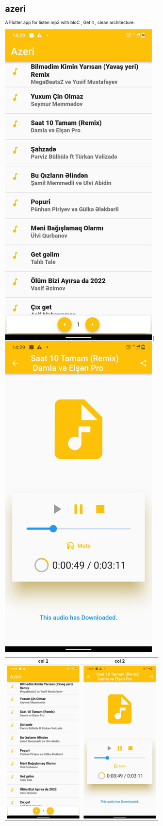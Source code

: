 # azeri

A Flutter app for listen mp3 with bloC , Get it , clean architecture.



![](I1.png)  |  ![](I2.png)

| col 1      | col 2      |
|------------|-------------|
| <img src="I1.png"> | <img src="I2.png"> | 
